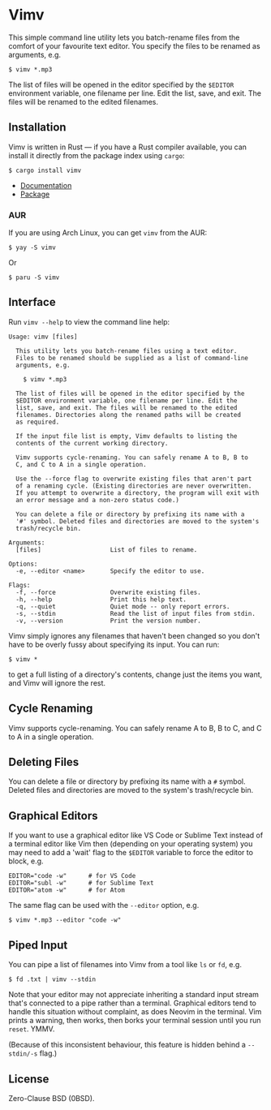 # Vimv

[1]: https://www.dmulholl.com/dev/vimv.html
[2]: https://crates.io/crates/vimv

This simple command line utility lets you batch-rename files from the comfort of your favourite text editor. You specify the files to be renamed as arguments, e.g.

    $ vimv *.mp3

The list of files will be opened in the editor specified by the `$EDITOR` environment variable, one filename per line. Edit the list, save, and exit. The files will be renamed to the edited filenames.

## Installation

Vimv is written in Rust &mdash; if you have a Rust compiler available, you can install it directly from the package index using `cargo`:

    $ cargo install vimv

- [Documentation][1]
- [Package][2]

### AUR

If you are using Arch Linux, you can get `vimv` from the AUR:

    $ yay -S vimv

Or

    $ paru -S vimv

## Interface

Run `vimv --help` to view the command line help:

    Usage: vimv [files]

      This utility lets you batch-rename files using a text editor.
      Files to be renamed should be supplied as a list of command-line
      arguments, e.g.

        $ vimv *.mp3

      The list of files will be opened in the editor specified by the
      $EDITOR environment variable, one filename per line. Edit the
      list, save, and exit. The files will be renamed to the edited
      filenames. Directories along the renamed paths will be created
      as required.

      If the input file list is empty, Vimv defaults to listing the
      contents of the current working directory.

      Vimv supports cycle-renaming. You can safely rename A to B, B to
      C, and C to A in a single operation.

      Use the --force flag to overwrite existing files that aren't part
      of a renaming cycle. (Existing directories are never overwritten.
      If you attempt to overwrite a directory, the program will exit with
      an error message and a non-zero status code.)

      You can delete a file or directory by prefixing its name with a
      '#' symbol. Deleted files and directories are moved to the system's
      trash/recycle bin.

    Arguments:
      [files]                   List of files to rename.

    Options:
      -e, --editor <name>       Specify the editor to use.

    Flags:
      -f, --force               Overwrite existing files.
      -h, --help                Print this help text.
      -q, --quiet               Quiet mode -- only report errors.
      -s, --stdin               Read the list of input files from stdin.
      -v, --version             Print the version number.

Vimv simply ignores any filenames that haven't been changed so you don't have to be overly fussy
about specifying its input. You can run:

    $ vimv *

to get a full listing of a directory's contents, change just the items you want, and Vimv will
ignore the rest.

## Cycle Renaming

Vimv supports cycle-renaming. You can safely rename A to B, B to C, and C to A in a single operation.

## Deleting Files

You can delete a file or directory by prefixing its name with a `#` symbol.
Deleted files and directories are moved to the system's trash/recycle bin.

## Graphical Editors

If you want to use a graphical editor like VS Code or Sublime Text instead of a terminal editor like Vim then (depending on your operating system) you may need to add a 'wait' flag to the `$EDITOR` variable to force the editor to block, e.g.

    EDITOR="code -w"      # for VS Code
    EDITOR="subl -w"      # for Sublime Text
    EDITOR="atom -w"      # for Atom

The same flag can be used with the `--editor` option, e.g.

    $ vimv *.mp3 --editor "code -w"

## Piped Input

You can pipe a list of filenames into Vimv from a tool like `ls` or `fd`, e.g.

    $ fd .txt | vimv --stdin

Note that your editor may not appreciate inheriting a standard input stream that's connected to a pipe rather than a terminal.
Graphical editors tend to handle this situation without complaint, as does Neovim in the terminal.
Vim prints a warning, then works, then borks your terminal session until you run `reset`. YMMV.

(Because of this inconsistent behaviour, this feature is hidden behind a `--stdin/-s` flag.)

## License

Zero-Clause BSD (0BSD).
